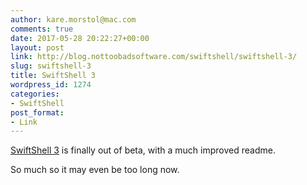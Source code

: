 ```yaml
---
author: kare.morstol@mac.com
comments: true
date: 2017-05-28 20:22:27+00:00
layout: post
link: http://blog.nottoobadsoftware.com/swiftshell/swiftshell-3/
slug: swiftshell-3
title: SwiftShell 3
wordpress_id: 1274
categories:
- SwiftShell
post_format:
- Link
---
```


[SwiftShell 3](https://github.com/kareman/SwiftShell) is finally out of beta, with a much improved readme.

So much so it may even be too long now.
